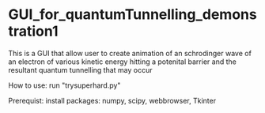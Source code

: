 # GUI_for_quantumTunnelling_demonstration1

This is a GUI that allow user to create animation of an schrodinger wave of an electron of various kinetic energy hitting a potenital barrier and the resultant quantum tunnelling that may occur

How to use:
run "trysuperhard.py"

Prerequist:
        install packages: numpy, scipy, webbrowser, Tkinter
